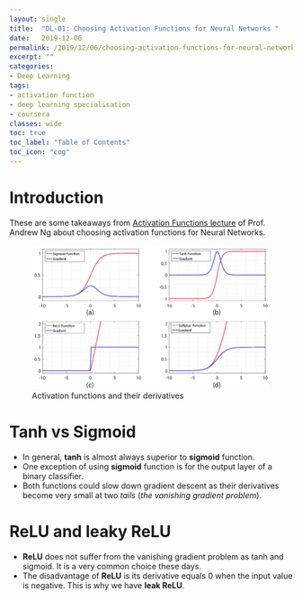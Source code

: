 ```yaml
---
layout: single
title:  "DL-01: Choosing Activation Functions for Neural Networks "
date:   2019-12-06
permalink: /2019/12/06/choosing-activation-functions-for-neural-networks/
excerpt: ""
categories: 
- Deep Learning
tags:
- activation function
- deep learning specialisation
- coursera
classes: wide
toc: true
toc_label: "Table of Contents"
toc_icon: "cog"
---
```


# Introduction

These are some takeaways from [Activation Functions lecture](https://www.coursera.org/learn/neural-networks-deep-learning/lecture/4dDC1/activation-functions) of Prof. Andrew Ng about choosing activation functions for Neural Networks.

<figure>
	<img src="https://github.com/datasciblog/datasciblog.github.io/blob/master/_posts/images/2019-12-06-DL-01-activation-functions/1.png?raw=true">
	<figcaption>Activation functions and their derivatives</figcaption>
</figure>

# Tanh vs Sigmoid
- In general, **tanh** is almost always superior to **sigmoid** function.
- One exception of using **sigmoid** function is for the output layer of a binary classifier.
- Both functions could slow down gradient descent as their derivatives become very small at two *tails* (*the vanishing gradient problem*).

# ReLU and leaky ReLU
- **ReLU** does not suffer from the vanishing gradient problem as tanh and sigmoid. It is a very common choice these days.
- The disadvantage of **ReLU** is its derivative equals 0 when the input value is negative. This is why we have **leak ReLU**.

